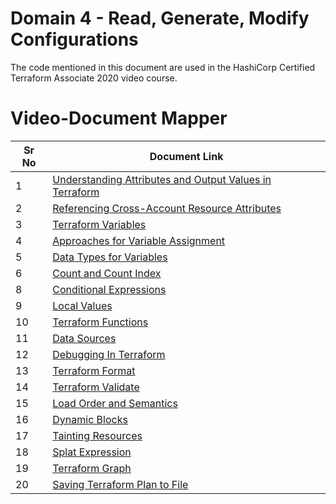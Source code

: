 # Domain 4 - Read, Generate, Modify Configurations

The code mentioned in this document are used in the HashiCorp Certified Terraform Associate 2020 video course.


# Video-Document Mapper

| Sr No | Document Link |
| ------ | ------ |
| 1 | [Understanding Attributes and Output Values in Terraform][PlDa] |
| 2 | [Referencing Cross-Account Resource Attributes][PlDb] |
| 3 | [Terraform Variables][PlDc] |
| 4 | [Approaches for Variable Assignment][PlDd] |
| 5 | [Data Types for Variables][PlDe] |
| 6 | [Count and Count Index][PlDf] |
| 8 | [Conditional Expressions][PlDg] |
| 9 | [Local Values][PlDh] |
| 10 | [Terraform Functions][PlDi] |
| 11 | [Data Sources][PlDj] |
| 12 | [Debugging In Terraform][PlDk] |
| 13 | [Terraform Format][PlDl] |
| 14 | [Terraform Validate][PlDm] |
| 15 | [Load Order and Semantics][PlDn] |
| 16 | [Dynamic Blocks][PlDo] |
| 17 | [Tainting Resources][PlDp] |
| 18 | [Splat Expression][PlDq] |
| 19 | [Terraform Graph][PlDr] |
| 20 | [Saving Terraform Plan to File][PlDs] |
 
   [PlDa]: <https://github.com/zealvora/terraform-beginner-to-advanced-resource/blob/master/Section%202%20-%20Read%2C%20Generate%2C%20Modify%20Congiruations/attributes.tf>
   [PlDb]: <https://github.com/zealvora/terraform-beginner-to-advanced-resource/blob/master/Section%202%20-%20Read%2C%20Generate%2C%20Modify%20Congiruations/reference.tf>
   [PlDc]: <https://github.com/zealvora/terraform-beginner-to-advanced-resource/blob/master/Section%202%20-%20Read%2C%20Generate%2C%20Modify%20Congiruations/terraform-variables.md>
   [PlDd]: <https://github.com/zealvora/terraform-beginner-to-advanced-resource/blob/master/Section%202%20-%20Read%2C%20Generate%2C%20Modify%20Congiruations/variable-assignment.md>
   [PlDe]: <https://github.com/zealvora/terraform-beginner-to-advanced-resource/blob/master/Section%202%20-%20Read%2C%20Generate%2C%20Modify%20Congiruations/data-types.md>
   [PlDf]: <https://github.com/zealvora/terraform-beginner-to-advanced-resource/blob/master/Section%202%20-%20Read%2C%20Generate%2C%20Modify%20Congiruations/counte-parameter.md>
   [PlDg]: <https://github.com/zealvora/terraform-beginner-to-advanced-resource/blob/master/Section%202%20-%20Read%2C%20Generate%2C%20Modify%20Congiruations/conditional.md>
    [PlDh]: <https://github.com/zealvora/terraform-beginner-to-advanced-resource/blob/master/Section%202%20-%20Read%2C%20Generate%2C%20Modify%20Congiruations/local-values.md>
[PlDi]: <https://github.com/zealvora/terraform-beginner-to-advanced-resource/blob/master/Section%202%20-%20Read%2C%20Generate%2C%20Modify%20Congiruations/functions.md>
[PlDj]: <https://github.com/zealvora/terraform-beginner-to-advanced-resource/blob/master/Section%202%20-%20Read%2C%20Generate%2C%20Modify%20Congiruations/data-sources.md>
[PlDk]: <https://github.com/zealvora/terraform-beginner-to-advanced-resource/blob/master/Section%202%20-%20Read%2C%20Generate%2C%20Modify%20Congiruations/debugging.md>
[PlDl]: <https://github.com/zealvora/terraform-beginner-to-advanced-resource/blob/master/Section%202%20-%20Read%2C%20Generate%2C%20Modify%20Congiruations/terraform-format.md>
[PlDm]: <https://github.com/zealvora/terraform-beginner-to-advanced-resource/blob/master/Section%202%20-%20Read,%20Generate,%20Modify%20Congiruations/terraform-validate.md>
[PlDo]: <https://github.com/zealvora/terraform-beginner-to-advanced-resource/blob/master/Section%202%20-%20Read%2C%20Generate%2C%20Modify%20Congiruations/dynamic-block.md>
[PlDn]: <https://github.com/zealvora/terraform-beginner-to-advanced-resource/blob/master/Section%202%20-%20Read%2C%20Generate%2C%20Modify%20Congiruations/load-order.md>
[PlDp]: <https://github.com/zealvora/terraform-beginner-to-advanced-resource/blob/master/Section%202%20-%20Read%2C%20Generate%2C%20Modify%20Congiruations/taint.md>
[PlDq]: <https://github.com/zealvora/terraform-beginner-to-advanced-resource/blob/master/Section%202%20-%20Read%2C%20Generate%2C%20Modify%20Congiruations/splat-expression.md>
[PlDr]: <https://github.com/zealvora/terraform-beginner-to-advanced-resource/blob/master/Section%202%20-%20Read%2C%20Generate%2C%20Modify%20Congiruations/graph.md>
[PlDs]: <https://github.com/zealvora/terraform-beginner-to-advanced-resource/blob/master/Section%202%20-%20Read%2C%20Generate%2C%20Modify%20Congiruations/plan-to-file.md>




   
